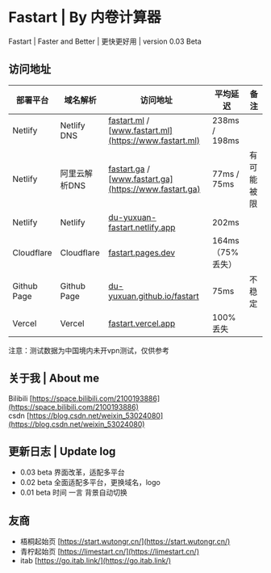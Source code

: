 # Fastart | By 内卷计算器

Fastart | Faster and Better | 更快更好用 |  version 0.03 Beta  

## 访问地址

| 部署平台    | 域名解析      | 访问地址                                                     | 平均延迟           | 备注       |
| ----------- | ------------- | ------------------------------------------------------------ | ------------------ | ---------- |
| Netlify     | Netlify DNS   | [fastart.ml](https://fastart.ml) / [www.fastart.ml](https://www.fastart.ml) | 238ms / 198ms      |            |
| Netlify     | 阿里云解析DNS | [fastart.ga](https://fastart.ga) / [www.fastart.ga](https://www.fastart.ga) | 77ms /  75ms       | 有可能被限 |
| Netlify     | Netlify       | [du-yuxuan-fastart.netlify.app](https://du-yuxuan-fastart.netlify.app) | 202ms              |            |
| Cloudflare  | Cloudflare    | [fastart.pages.dev](https://fastart.pages.dev)               | 164ms （75% 丢失） |            |
| Github Page | Github Page   | [du-yuxuan.github.io/fastart](https://du-yuxuan.github.io/fastart) | 75ms               | 不稳定     |
| Vercel      | Vercel        | [fastart.vercel.app](https://fastart.vercel.app)             | 100% 丢失          |            |

注意：测试数据为中国境内未开vpn测试，仅供参考

## 关于我 | About me

Bilibili [https://space.bilibili.com/2100193886](https://space.bilibili.com/2100193886)  
csdn [https://blog.csdn.net/weixin_53024080](https://blog.csdn.net/weixin_53024080)  

## 更新日志 | Update log

+ 0.03 beta 界面改革，适配多平台
+ 0.02 beta 全面适配多平台，更换域名，logo
+ 0.01 beta  时间 一言 背景自动切换

## 友商

+ 梧桐起始页 [https://start.wutongr.cn/](https://start.wutongr.cn/)
+ 青柠起始页 [https://limestart.cn/](https://limestart.cn/)
+ itab [https://go.itab.link/](https://go.itab.link/)
